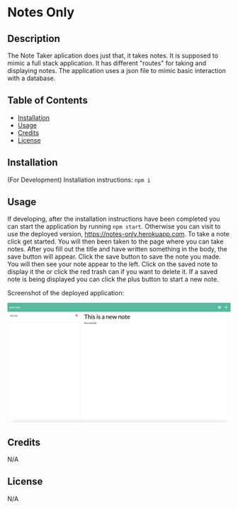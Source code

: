 # Notes Only

## Description

The Note Taker aplication does just that, it takes notes. It is supposed to mimic a full stack 
application. It has different "routes" for taking and displaying notes. The application
uses a json file to mimic basic interaction with a database.

## Table of Contents 

- [Installation](#Installation)
- [Usage](#Usage)
- [Credits](#Credits)
- [License](#License)

## Installation

(For Development)
Installation instructions: `npm i`    

## Usage
If developing, after the installation instructions have been completed you can start the application by running `npm start`. 
Otherwise you can visit to use the deployed version, https://notes-only.herokuapp.com. To take a note click get started. You will then been taken to the page where
you can take notes. After you fill out the title and have written something in the body, the save button will appear. Click the save
button to save the note you made. You will then see your note appear to the left. Click on the saved note to display it the or click the
red trash can if you want to delete it. If a saved note is being displayed you can click the plus button to start a new note.

Screenshot of the deployed application:

![screenshot](assets/images/screenshot.png)

## Credits

N/A 


## License

N/A

